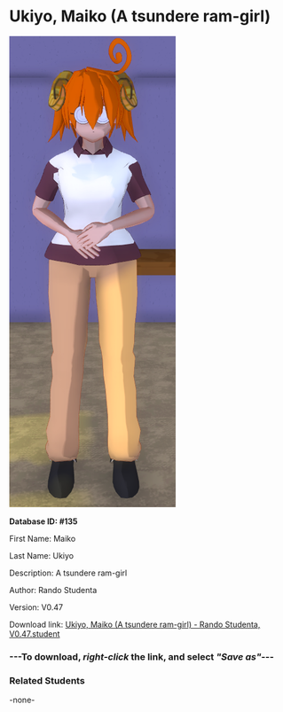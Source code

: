 # Ukiyo, Maiko (A tsundere ram-girl)

<img src="Files/Ukiyo, Maiko (A tsundere ram-girl).png" title="Ukiyo, Maiko (A tsundere ram-girl) - Rando Studenta, V0.47">

**Database ID: #135**

First Name: Maiko

Last Name: Ukiyo

Description: A tsundere ram-girl

Author: Rando Studenta

Version: V0.47

Download link: <a href="https://raw.githubusercontent.com/Arbiter1223/Daigaku-Gurashi-Custom-Students/master/Students/Files/Ukiyo%2C%20Maiko%20(A%20tsundere%20ram-girl)%20-%20Rando%20Studenta%2C%20V0.47.student">Ukiyo, Maiko (A tsundere ram-girl) - Rando Studenta, V0.47.student</a>

### ---**To download, _right-click_ the link, and select _"Save as"_**---

### Related Students

-none-
